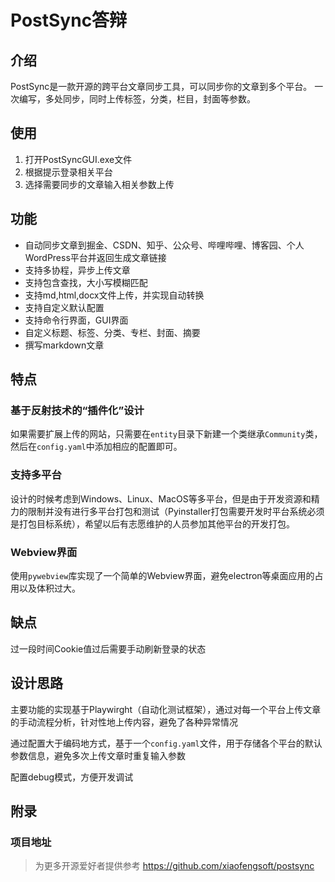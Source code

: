 # PostSync答辩

## 介绍

PostSync是一款开源的跨平台文章同步工具，可以同步你的文章到多个平台。
一次编写，多处同步，同时上传标签，分类，栏目，封面等参数。  

## 使用

1. 打开PostSyncGUI.exe文件
2. 根据提示登录相关平台
3. 选择需要同步的文章输入相关参数上传

## 功能

- 自动同步文章到掘金、CSDN、知乎、公众号、哔哩哔哩、博客园、个人WordPress平台并返回生成文章链接
- 支持多协程，异步上传文章
- 支持包含查找，大小写模糊匹配
- 支持md,html,docx文件上传，并实现自动转换
- 支持自定义默认配置
- 支持命令行界面，GUI界面
- 自定义标题、标签、分类、专栏、封面、摘要
- 撰写markdown文章

## 特点

### 基于反射技术的“插件化”设计

如果需要扩展上传的网站，只需要在`entity`目录下新建一个类继承`Community`类，然后在`config.yaml`中添加相应的配置即可。

### 支持多平台

设计的时候考虑到Windows、Linux、MacOS等多平台，但是由于开发资源和精力的限制并没有进行多平台打包和测试（Pyinstaller打包需要开发时平台系统必须是打包目标系统），希望以后有志愿维护的人员参加其他平台的开发打包。

### Webview界面

使用`pywebview`库实现了一个简单的Webview界面，避免electron等桌面应用的占用以及体积过大。

## 缺点

过一段时间Cookie值过后需要手动刷新登录的状态

## 设计思路

主要功能的实现基于Playwirght（自动化测试框架），通过对每一个平台上传文章的手动流程分析，针对性地上传内容，避免了各种异常情况

通过配置大于编码地方式，基于一个`config.yaml`文件，用于存储各个平台的默认参数信息，避免多次上传文章时重复输入参数

配置debug模式，方便开发调试

## 附录

### 项目地址

> 为更多开源爱好者提供参考
<https://github.com/xiaofengsoft/postsync>
